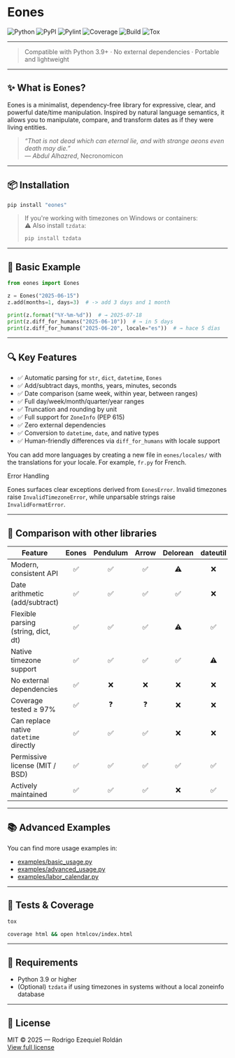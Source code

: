 # Eones
![Python](https://img.shields.io/badge/Python-3.9+-yellow?style=for-the-badge&logo=python)
![PyPI](https://img.shields.io/pypi/v/eones?style=for-the-badge)
![Pylint](https://img.shields.io/badge/pylint-10.00-green?style=for-the-badge)
![Coverage](https://img.shields.io/badge/Coverage-100%25-red?style=for-the-badge)
![Build](https://img.shields.io/badge/Build-manual-green?style=for-the-badge)
![Tox](https://img.shields.io/badge/Tested%20tox-yellowgreen?style=for-the-badge)

---

> Compatible with Python 3.9+ · No external dependencies · Portable and lightweight

---

## ✨ What is Eones?

Eones is a minimalist, dependency-free library for expressive, clear, and powerful date/time manipulation. Inspired by natural language semantics, it allows you to manipulate, compare, and transform dates as if they were living entities.

> *“That is not dead which can eternal lie, and with strange aeons even death may die.”*  
> — *Abdul Alhazred*, Necronomicon

---

## 📦 Installation

```bash
pip install "eones"
```

> If you're working with timezones on Windows or containers:  
> ⚠️ Also install `tzdata`:
> ```bash
> pip install tzdata
> ```

---

## 🧪 Basic Example

```python
from eones import Eones

z = Eones("2025-06-15")
z.add(months=1, days=3)  # -> add 3 days and 1 month

print(z.format("%Y-%m-%d"))  # → 2025-07-18
print(z.diff_for_humans("2025-06-10"))  # → in 5 days
print(z.diff_for_humans("2025-06-20", locale="es"))  # → hace 5 días
```

---

## 🔍 Key Features

- ✅ Automatic parsing for `str`, `dict`, `datetime`, `Eones`
- ✅ Add/subtract days, months, years, minutes, seconds
- ✅ Date comparison (same week, within year, between ranges)
- ✅ Full day/week/month/quarter/year ranges
- ✅ Truncation and rounding by unit
- ✅ Full support for `ZoneInfo` (PEP 615)
- ✅ Zero external dependencies
- ✅ Conversion to `datetime`, `date`, and native types
- ✅ Human-friendly differences via `diff_for_humans` with locale support

You can add more languages by creating a new file in `eones/locales/` with the
translations for your locale. For example, `fr.py` for French.

Error Handling

Eones surfaces clear exceptions derived from `EonesError`. Invalid timezones
raise `InvalidTimezoneError`, while unparsable strings raise
`InvalidFormatError`.

---

## 🧾 Comparison with other libraries

| Feature                                 | Eones | Pendulum | Arrow | Delorean | dateutil | pytz |
|-----------------------------------------|:-----:|:--------:|:-----:|:--------:|:--------:|:----:|
| Modern, consistent API                  | ✅    | ✅        | ✅    | ⚠️        | ❌        | ❌   |
| Date arithmetic (add/subtract)          | ✅    | ✅        | ✅    | ✅        | ❌        | ❌   |
| Flexible parsing (string, dict, dt)     | ✅    | ✅        | ✅    | ⚠️        | ✅        | ❌   |
| Native timezone support                 | ✅    | ✅        | ✅    | ✅        | ⚠️        | ✅   |
| No external dependencies                | ✅    | ❌        | ❌    | ❌        | ❌        | ❌   |
| Coverage tested ≥ 97%                   | ✅    | ❓        | ❓    | ❌        | ❌        | ❌   |
| Can replace native `datetime` directly  | ✅    | ✅        | ✅    | ❌        | ❌        | ❌   |
| Permissive license (MIT / BSD)          | ✅    | ✅        | ✅    | ✅        | ✅        | ✅   |
| Actively maintained                     | ✅    | ✅        | ✅    | ❌        | ✅        | ⚠️   |

---

## 📚 Advanced Examples

You can find more usage examples in:

- [examples/basic_usage.py](https://github.com/roldriel/eones/blob/master/examples/basic_usage.py)
- [examples/advanced_usage.py](https://github.com/roldriel/eones/blob/master/examples/advanced_usage.py)
- [examples/labor_calendar.py](https://github.com/roldriel/eones/blob/master/examples/labor_calendar.py)

---

## 🔧 Tests & Coverage

```bash
tox
```

```bash
coverage html && open htmlcov/index.html
```

---

## 📖 Requirements

- Python 3.9 or higher
- (Optional) `tzdata` if using timezones in systems without a local zoneinfo database

---

## 📝 License

MIT © 2025 — Rodrigo Ezequiel Roldán  
[View full license](https://github.com/roldriel/eones/blob/master/LICENSE.md)
